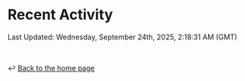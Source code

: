 # Recent Activity

<!--RECENT_ACTIVITY:start-->
<!--RECENT_ACTIVITY:end-->

<!--RECENT_ACTIVITY:last_update-->
Last Updated: Wednesday, September 24th, 2025, 2:18:31 AM (GMT)
<!--RECENT_ACTIVITY:last_update_end-->

<br>

↩️ [Back to the home page](/README.md)

